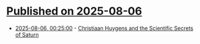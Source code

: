 # [Published on 2025-08-06](index.md)

* [2025-08-06, 00:25:00](https://soylentnews.org/article.pl?sid=25/08/05/0152249&from=rss) - [Christiaan Huygens and the Scientific Secrets of Saturn](https://soylentnews.org/article.pl?sid=25/08/05/0152249&from=rss)
